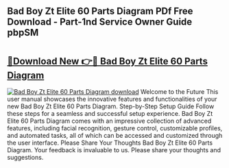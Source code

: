 ## Bad Boy Zt Elite 60 Parts Diagram PDf Free Download - Part-1nd Service Owner Guide pbpSM

# <h2><a href="http://dfided.blite.top/?on=Bad+Boy+Zt+Elite+60+Parts+Diagram">🔗Download New 👉🔴 Bad Boy Zt Elite 60 Parts Diagram</a></h2>

[![Bad Boy Zt Elite 60 Parts Diagram download](https://i.imgur.com/lujVjoI.png)](http://dfided.blite.top/?on=Bad+Boy+Zt+Elite+60+Parts+Diagram)
Welcome to the Future This user manual showcases the innovative features and functionalities of your new Bad Boy Zt Elite 60 Parts Diagram. Step-by-Step Setup Guide Follow these steps for a seamless and successful setup experience. Bad Boy Zt Elite 60 Parts Diagram comes with an impressive collection of advanced features, including facial recognition, gesture control, customizable profiles, and automated tasks, all of which can be accessed and customized through the user interface. Please Share Your Thoughts Bad Boy Zt Elite 60 Parts Diagram. Your feedback is invaluable to us. Please share your thoughts and suggestions.
